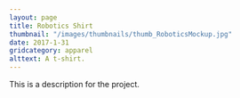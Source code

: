 ```yaml
---
layout: page
title: Robotics Shirt
thumbnail: "/images/thumbnails/thumb_RoboticsMockup.jpg"
date: 2017-1-31
gridcategory: apparel
alttext: A t-shirt.
---
```

This is a description for the project.